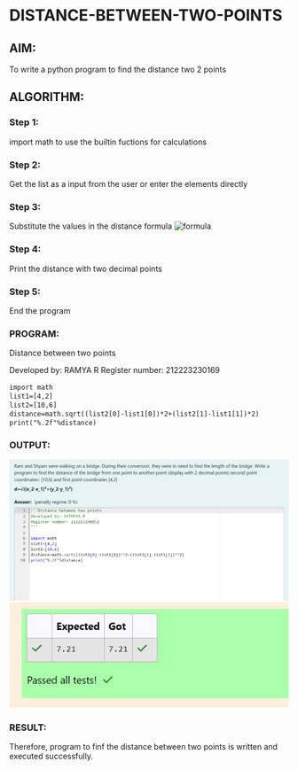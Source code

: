 # DISTANCE-BETWEEN-TWO-POINTS

## AIM:
To write a python program to find the distance two 2 points
## ALGORITHM:
### Step 1: 
import math to use the builtin fuctions for calculations
### Step 2: 
Get the list as a input from the user or enter the elements directly 
### Step 3: 
Substitute the values in the distance formula  ![formula](/formula.JPG)
### Step 4: 
Print the distance with two decimal points
### Step 5: 
End the program
### PROGRAM:
  
Distance between two points

Developed by: RAMYA R
Register number: 212223230169

```
import math
list1=[4,2]
list2=[10,6]
distance=math.sqrt((list2[0]-list1[0])*2+(list2[1]-list1[1])*2)
print("%.2f"%distance)
```

### OUTPUT:

![alt text](<Screenshot 2024-03-30 202134.png>)
![alt text](<Screenshot 2024-03-30 202040.png>)


### RESULT:

Therefore, program to finf the distance between two points is written and executed successfully.
